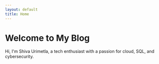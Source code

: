 ```yaml
---
layout: default
title: Home
---
```


# Welcome to My Blog

Hi, I'm Shiva Urimetla, a tech enthusiast with a passion for cloud, SQL, and cybersecurity.
